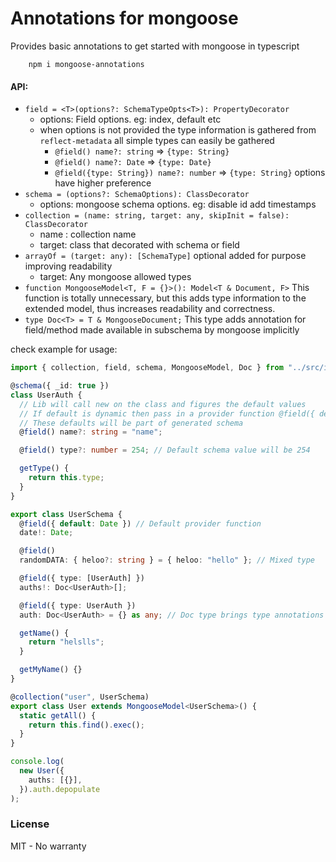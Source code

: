 # Annotations for mongoose

Provides basic annotations to get started with mongoose in typescript

```
    npm i mongoose-annotations
```

#### API:

- `field = <T>(options?: SchemaTypeOpts<T>): PropertyDecorator`
  - options: Field options. eg: index, default etc
  - when options is not provided the type information is gathered from `reflect-metadata` all simple types can easily be gathered
    - `@field() name?: string` => `{type: String}`
    - `@field() name?: Date` => `{type: Date}`
    - `@field({type: String}) name?: number` => `{type: String}` options have higher preference
- `schema = (options?: SchemaOptions): ClassDecorator`
  - options: mongoose schema options. eg: disable id add timestamps
- `collection = (name: string, target: any, skipInit = false): ClassDecorator`
  - name : collection name
  - target: class that decorated with schema or field
- `arrayOf = (target: any): [SchemaType]` optional added for purpose improving readability
  - target: Any mongoose allowed types
- `function MongooseModel<T, F = {}>(): Model<T & Document, F>` This function is totally unnecessary, but this adds type information to the extended model, thus increases readability and correctness.
- `type Doc<T> = T & MongooseDocument;` This type adds annotation for field/method made available in subschema by mongoose implicitly

check example for usage:

```typescript
import { collection, field, schema, MongooseModel, Doc } from "../src/index";

@schema({ _id: true })
class UserAuth {
  // Lib will call new on the class and figures the default values
  // If default is dynamic then pass in a provider function @field({ default: ... })
  // These defaults will be part of generated schema
  @field() name?: string = "name";

  @field() type?: number = 254; // Default schema value will be 254

  getType() {
    return this.type;
  }
}

export class UserSchema {
  @field({ default: Date }) // Default provider function
  date!: Date;

  @field()
  randomDATA: { heloo?: string } = { heloo: "hello" }; // Mixed type

  @field({ type: [UserAuth] })
  auths!: Doc<UserAuth>[];

  @field({ type: UserAuth })
  auth: Doc<UserAuth> = {} as any; // Doc type brings type annotations for sub schema

  getName() {
    return "helslls";
  }

  getMyName() {}
}

@collection("user", UserSchema)
export class User extends MongooseModel<UserSchema>() {
  static getAll() {
    return this.find().exec();
  }
}

console.log(
  new User({
    auths: [{}],
  }).auth.depopulate
);
```

### License

MIT - No warranty
